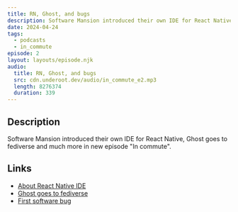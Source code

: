 ```yaml
---
title: RN, Ghost, and bugs
description: Software Mansion introduced their own IDE for React Native, Ghost goes to fediverse and much more in new episode "In commute".
date: 2024-04-24
tags:
  - podcasts
  - in_commute
episode: 2
layout: layouts/episode.njk
audio:
  title: RN, Ghost, and bugs
  src: cdn.underoot.dev/audio/in_commute_e2.mp3
  length: 8276374
  duration: 339
---
```

## Description
Software Mansion introduced their own IDE for React Native, Ghost goes to fediverse and much more in new episode "In commute".

## Links
- <a href="https://ide.swmansion.com/" target="_blank">About React Native IDE</a>
- <a href="https://ghost.org/changelog/activitypub-alpha/" target="_blank">Ghost goes to fediverse</a>
- <a href="https://en.wikipedia.org/wiki/Software_bug#History" target="_blank">First software bug</a>
